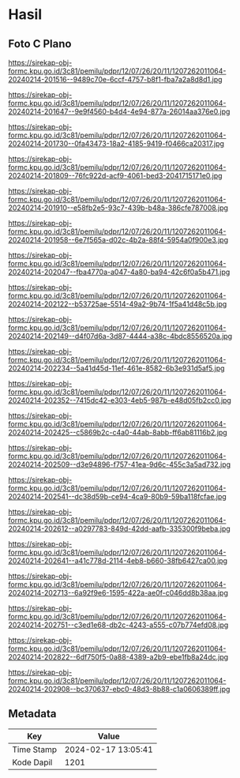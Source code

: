 # Hasil

## Foto C Plano

https://sirekap-obj-formc.kpu.go.id/3c81/pemilu/pdpr/12/07/26/20/11/1207262011064-20240214-201516--9489c70e-6ccf-4757-b8f1-fba7a2a8d8d1.jpg

https://sirekap-obj-formc.kpu.go.id/3c81/pemilu/pdpr/12/07/26/20/11/1207262011064-20240214-201647--9e9f4560-b4d4-4e94-877a-26014aa376e0.jpg

https://sirekap-obj-formc.kpu.go.id/3c81/pemilu/pdpr/12/07/26/20/11/1207262011064-20240214-201730--0fa43473-18a2-4185-9419-f0466ca20317.jpg

https://sirekap-obj-formc.kpu.go.id/3c81/pemilu/pdpr/12/07/26/20/11/1207262011064-20240214-201809--76fc922d-acf9-4061-bed3-2041715171e0.jpg

https://sirekap-obj-formc.kpu.go.id/3c81/pemilu/pdpr/12/07/26/20/11/1207262011064-20240214-201910--e58fb2e5-93c7-439b-b48a-386cfe787008.jpg

https://sirekap-obj-formc.kpu.go.id/3c81/pemilu/pdpr/12/07/26/20/11/1207262011064-20240214-201958--6e7f565a-d02c-4b2a-88f4-5954a0f900e3.jpg

https://sirekap-obj-formc.kpu.go.id/3c81/pemilu/pdpr/12/07/26/20/11/1207262011064-20240214-202047--fba4770a-a047-4a80-ba94-42c6f0a5b471.jpg

https://sirekap-obj-formc.kpu.go.id/3c81/pemilu/pdpr/12/07/26/20/11/1207262011064-20240214-202122--b53725ae-5514-49a2-9b74-1f5a41d48c5b.jpg

https://sirekap-obj-formc.kpu.go.id/3c81/pemilu/pdpr/12/07/26/20/11/1207262011064-20240214-202149--d4f07d6a-3d87-4444-a38c-4bdc8556520a.jpg

https://sirekap-obj-formc.kpu.go.id/3c81/pemilu/pdpr/12/07/26/20/11/1207262011064-20240214-202234--5a41d45d-11ef-461e-8582-6b3e931d5af5.jpg

https://sirekap-obj-formc.kpu.go.id/3c81/pemilu/pdpr/12/07/26/20/11/1207262011064-20240214-202352--7415dc42-e303-4eb5-987b-e48d05fb2cc0.jpg

https://sirekap-obj-formc.kpu.go.id/3c81/pemilu/pdpr/12/07/26/20/11/1207262011064-20240214-202425--c5869b2c-c4a0-44ab-8abb-ff6ab81116b2.jpg

https://sirekap-obj-formc.kpu.go.id/3c81/pemilu/pdpr/12/07/26/20/11/1207262011064-20240214-202509--d3e94896-f757-41ea-9d6c-455c3a5ad732.jpg

https://sirekap-obj-formc.kpu.go.id/3c81/pemilu/pdpr/12/07/26/20/11/1207262011064-20240214-202541--dc38d59b-ce94-4ca9-80b9-59ba118fcfae.jpg

https://sirekap-obj-formc.kpu.go.id/3c81/pemilu/pdpr/12/07/26/20/11/1207262011064-20240214-202612--a0297783-849d-42dd-aafb-335300f9beba.jpg

https://sirekap-obj-formc.kpu.go.id/3c81/pemilu/pdpr/12/07/26/20/11/1207262011064-20240214-202641--a41c778d-2114-4eb8-b660-38fb6427ca00.jpg

https://sirekap-obj-formc.kpu.go.id/3c81/pemilu/pdpr/12/07/26/20/11/1207262011064-20240214-202713--6a92f9e6-1595-422a-ae0f-c046dd8b38aa.jpg

https://sirekap-obj-formc.kpu.go.id/3c81/pemilu/pdpr/12/07/26/20/11/1207262011064-20240214-202751--c3ed1e68-db2c-4243-a555-c07b774efd08.jpg

https://sirekap-obj-formc.kpu.go.id/3c81/pemilu/pdpr/12/07/26/20/11/1207262011064-20240214-202822--6df750f5-0a88-4389-a2b9-ebe1fb8a24dc.jpg

https://sirekap-obj-formc.kpu.go.id/3c81/pemilu/pdpr/12/07/26/20/11/1207262011064-20240214-202908--bc370637-ebc0-48d3-8b88-c1a0606389ff.jpg


## Metadata

| Key        | Value               |
| ---------- | ------------------- |
| Time Stamp | 2024-02-17 13:05:41 |
| Kode Dapil | 1201                |



